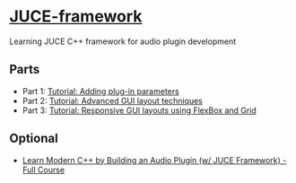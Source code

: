# [JUCE-framework](https://juce.com/)
Learning JUCE C++ framework for audio plugin development

## Parts

- Part 1: [Tutorial: Adding plug-in parameters](https://docs.juce.com/master/tutorial_audio_parameter.html)
- Part 2: [Tutorial: Advanced GUI layout techniques](https://docs.juce.com/master/tutorial_rectangle_advanced.html)
- Part 3: [Tutorial: Responsive GUI layouts using FlexBox and Grid](https://docs.juce.com/master/tutorial_flex_box_grid.html)

 ## Optional

- [Learn Modern C++ by Building an Audio Plugin (w/ JUCE Framework) - Full Course](https://www.youtube.com/watch?v=i_Iq4_Kd7Rc)